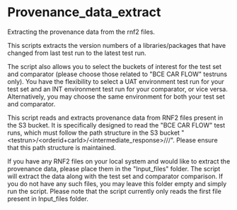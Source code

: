# Provenance_data_extract
Extracting the provenance data from the rnf2 files.

This scripts extracts the version numbers of a libraries/packages that have changed from last test run to the latest test run. 

The script also allows you to select the buckets of interest for the test set and comparator (please choose those related to "BCE CAR FLOW" testruns only). You have the flexibility to select a UAT environment test run for your test set and an INT environment test run for your comparator, or vice versa. Alternatively, you may choose the same environment for both your test set and comparator.

This script reads and extracts provenance data from RNF2 files present in the S3 bucket. It is specifically designed to read the "BCE CAR FLOW" test runs, which must follow the path structure in the S3 bucket "\<testrun>/<orderid+carId>/<intermediate_response>/<service>/<filename>/". Please ensure that this path structure is maintained.

If you have any RNF2 files on your local system and would like to extract the provenance data, please place them in the "Input_files" folder. The script will extract the data along with the test set and comparator comparison. If you do not have any such files, you may leave this folder empty and simply run the script. Please note that the script currently only reads the first file present in Input_files folder.

